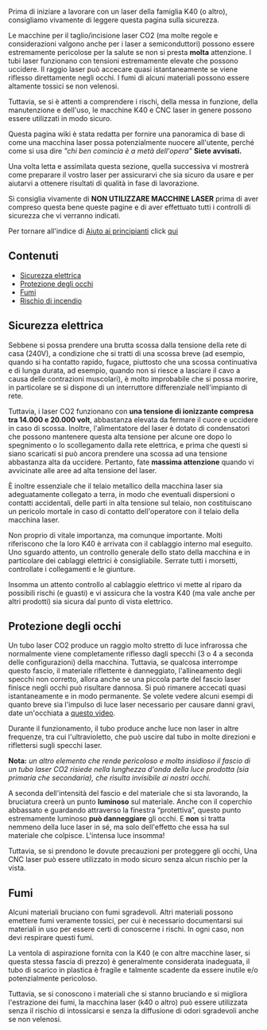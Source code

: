 Prima di iniziare a lavorare con un laser della famiglia K40 (o altro), consigliamo vivamente di leggere questa pagina sulla sicurezza.

Le macchine per il taglio/incisione laser CO2 (ma molte regole e considerazioni valgono anche per i laser a semiconduttori) possono essere estremamente pericolose per la salute se non si presta **molta** attenzione. I tubi laser funzionano con tensioni estremamente elevate che possono uccidere. Il raggio laser può accecare quasi istantaneamente se viene riflesso direttamente negli occhi. I fumi di alcuni materiali possono essere altamente tossici se non velenosi.

Tuttavia, se si è attenti a comprendere i rischi, della messa in funzione, della manutenzione e dell'uso, le macchine K40 e CNC laser in genere possono essere utilizzati in modo sicuro.

Questa pagina wiki è stata redatta per fornire una panoramica di base di come una macchina laser possa potenzialmente nuocere all'utente, perché come si usa dire _"chi ben comincia è a metà dell'opera"_ **Siete avvisati.**

Una volta letta e assimilata questa sezione, quella successiva vi mostrerà come preparare il vostro laser per assicurarvi che sia sicuro da usare e per aiutarvi a ottenere risultati di qualità in fase di lavorazione.

Si consiglia vivamente di **NON UTILIZZARE MACCHINE LASER** prima di aver compreso questa bene queste pagine e di aver effettuato tutti i controlli di sicurezza che vi verranno indicati.

Per tornare all'indice di [Aiuto ai principianti](./Principianti:-0.-Index) click [qui](./Principianti:-0.-Index)

## Contenuti
* [Sicurezza elettrica](#sicurezza-elettrica)
* [Protezione degli occhi](#Protezione-degli-occhi)
* [Fumi](#Fumi)
* [Rischio di incendio](#Rischio-di-incendio)

## Sicurezza elettrica
Sebbene si possa prendere una brutta scossa dalla tensione della rete di casa (240V), a condizione che si tratti di una scossa breve (ad esempio, quando si ha contatto rapido, fugace, piuttosto che una scossa continuativa e di lunga durata, ad esempio, quando non si riesce a lasciare il cavo a causa delle contrazioni muscolari), è molto improbabile che si possa morire, in particolare se si dispone di un interruttore differenziale nell'impianto di rete.

Tuttavia, i laser CO2 funzionano con **una tensione di ionizzante compresa tra 14.000 e 20.000 volt**, abbastanza elevata da fermare il cuore e uccidere in caso di scossa. Inoltre, l'alimentatore del laser è dotato di condensatori che possono mantenere questa alta tensione per alcune ore dopo lo spegnimento o lo scollegamento dalla rete elettrica, e prima che questi si siano scaricati si può ancora prendere una scossa ad una tensione abbastanza alta da uccidere. Pertanto, fate **massima attenzione** quando vi avvicinate alle aree ad alta tensione del laser.

È inoltre essenziale che il telaio metallico della macchina laser sia adeguatamente collegato a terra, in modo che eventuali dispersioni o contatti accidentali, delle parti in alta tensione sul telaio, non costituiscano un pericolo mortale in caso di contatto dell'operatore con il telaio della macchina laser.

Non proprio di vitale importanza, ma comunque importante. Molti riferiscono che la loro K40 è arrivata con il cablaggio interno mal eseguito. Uno sguardo attento, un controllo generale dello stato della macchina e in particolare dei cablaggi elettrici è consigliabile. Serrate tutti i morsetti, controllate i collegamenti e le giunture.

Insomma un attento controllo al cablaggio elettrico vi mette al riparo da possibili rischi (e guasti) e vi assicura che la vostra K40 (ma vale anche per altri prodotti) sia sicura dal punto di vista elettrico.

## Protezione degli occhi
Un tubo laser CO2 produce un raggio molto stretto di luce infrarossa che normalmente viene completamente riflesso dagli specchi (3 o 4 a seconda delle configurazioni) della macchina. Tuttavia, se qualcosa interrompe questo fascio, il materiale riflettente è danneggiato, l'allineamento degli specchi non corretto, allora anche se una piccola parte del fascio laser finisce negli occhi può risultare dannosa. Si può rimanere accecati quasi istantaneamente e in modo permanente. Se volete vedere alcuni esempi di quanto breve sia l'impulso di luce laser necessario per causare danni gravi, date un'occhiata a [questo video](https://www.youtube.com/watch?v=-wXApAAh8xA).

Durante il funzionamento, il tubo produce anche luce non laser in altre frequenze, tra cui l'ultravioletto, che può uscire dal tubo in molte direzioni e riflettersi sugli specchi laser.

**Nota:** _un altro elemento che rende pericoloso e molto insidioso il fascio di un tubo laser CO2 risiede nella lunghezza d'onda della luce prodotta (sia primaria che secondaria), che risulta invisibile ai nostri occhi._

A seconda dell'intensità del fascio e del materiale che si sta lavorando, la bruciatura creerà un punto **luminoso** sul materiale. Anche con il coperchio abbassato e guardando attraverso la finestra “protettiva”, questo punto estremamente luminoso **può danneggiare** gli occhi. E **non** si tratta nemmeno della luce laser in sé, ma solo dell'effetto che essa ha sul materiale che colpisce. L'intensa luce insomma! 

Tuttavia, se si prendono le dovute precauzioni per proteggere gli occhi, Una CNC laser può essere utilizzato in modo sicuro senza alcun rischio per la vista.

## Fumi
Alcuni materiali bruciano con fumi sgradevoli. Altri materiali possono emettere fumi veramente tossici, per cui è necessario documentarsi sui materiali in uso per essere certi di conoscerne i rischi. In ogni caso, non devi respirare questi fumi.

La ventola di aspirazione fornita con la K40 (e con altre macchine laser, si questa stessa fascia di prezzo) è generalmente considerata inadeguata, il tubo di scarico in plastica è fragile e talmente scadente da essere inutile e/o potenzialmente pericoloso.

Tuttavia, se si conoscono i materiali che si stanno bruciando e si migliora l'estrazione dei fumi, la macchina laser (k40 o altro) può essere utilizzata senza il rischio di intossicarsi e senza la diffusione di odori sgradevoli anche se non velenosi.